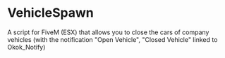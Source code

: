 # VehicleSpawn
A script for FiveM (ESX) that allows you to close the cars of company vehicles (with the notification "Open Vehicle", "Closed Vehicle" linked to Okok_Notify)

